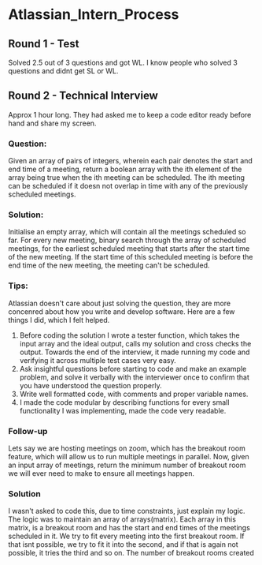 # Atlassian_Intern_Process

## Round 1 - Test
Solved 2.5 out of 3 questions and got WL. I know people who solved 3 questions and didnt get SL or WL.

## Round 2 - Technical Interview
Approx 1 hour long. They had asked me to keep a code editor ready before hand and share my screen.

### Question:
Given an array of pairs of integers, wherein each pair denotes the start and end time of a meeting, return a boolean array with the ith element of the array being true when the ith meeting can be scheduled.
The ith meeting can be scheduled if it doesn not overlap in time with any of the previously scheduled meetings.

### Solution:
Initialise an empty array, which will contain all the meetings scheduled so far. For every new meeting, binary search through the array of scheduled meetings, for the earliest scheduled meeting that starts after the start time of the new meeting. If the start time of this scheduled meeting is before the end time of the new meeting, the meeting can't be scheduled.

### Tips:
Atlassian doesn't care about just solving the question, they are more concenred about how you write and develop software. Here are a few things I did, which I felt helped.
1. Before coding the solution I wrote a tester function, which takes the input array and the ideal output, calls my solution and cross checks the output. Towards the end of the interview, it made running my code and verifying it across multiple test cases very easy.
2. Ask insightful questions before starting to code and make an example problem, and solve it verbally with the interviewer once to confirm that you have understood the question properly.
3. Write well formatted code, with comments and proper variable names.
4. I made the code modular by describing functions for every small functionality I was implementing, made the code very readable.

### Follow-up
Lets say we are hosting meetings on zoom, which has the breakout room feature, which will allow us to run multiple meetings in parallel. Now, given an input array of meetings, return the minimum number of breakout room we will ever need to make to ensure all meetings happen. 

### Solution
I wasn't asked to code this, due to time constraints, just explain my logic. The logic was to maintain an array of arrays(matrix). Each array in this matrix, is a breakout room and has the start and end times of the meetings scheduled in it. We try to fit every meeting into the first breakout room. If that isnt possible, we try to fit it into the second, and if that is again not possible, it tries the third and so on.
The number of breakout rooms created 
